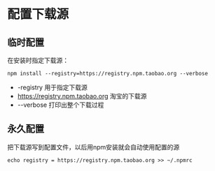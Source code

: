 # 配置下载源

## 临时配置

在安装时指定下载源：

```shell
npm install --registry=https://registry.npm.taobao.org --verbose
```

* -registry 用于指定下载源
* https://registry.npm.taobao.org 淘宝的下载源
* --verbose 打印出整个下载过程

## 永久配置

把下载源写到配置文件，以后用npm安装就会自动使用配置的源

```shell
echo registry = https://registry.npm.taobao.org >> ~/.npmrc
```